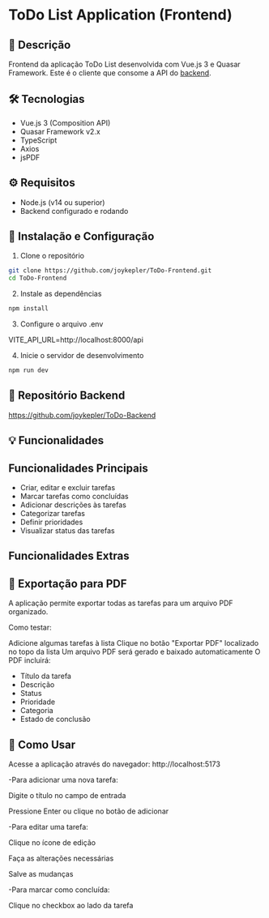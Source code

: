 # ToDo List Application (Frontend)

## 📝 Descrição
Frontend da aplicação ToDo List desenvolvida com Vue.js 3 e Quasar Framework. Este é o cliente que consome a API do [backend](https://github.com/joykepler/ToDo-Backend).

## 🛠️ Tecnologias
- Vue.js 3 (Composition API)
- Quasar Framework v2.x
- TypeScript
- Axios
- jsPDF

## ⚙️ Requisitos
- Node.js (v14 ou superior)
- Backend configurado e rodando

## 🚀 Instalação e Configuração

1. Clone o repositório
```bash
git clone https://github.com/joykepler/ToDo-Frontend.git
cd ToDo-Frontend
```
2. Instale as dependências
```bash
npm install
```

3. Configure o arquivo .env

VITE_API_URL=http://localhost:8000/api

4. Inicie o servidor de desenvolvimento
```bash
npm run dev
```

## 🔗 Repositório Backend
https://github.com/joykepler/ToDo-Backend

## 💡 Funcionalidades

## Funcionalidades Principais

- Criar, editar e excluir tarefas
- Marcar tarefas como concluídas
- Adicionar descrições às tarefas
- Categorizar tarefas
- Definir prioridades
- Visualizar status das tarefas

## Funcionalidades Extras
## 📄 Exportação para PDF
A aplicação permite exportar todas as tarefas para um arquivo PDF organizado.

Como testar:

Adicione algumas tarefas à lista
Clique no botão "Exportar PDF" localizado no topo da lista
Um arquivo PDF será gerado e baixado automaticamente
O PDF incluirá:

- Título da tarefa
- Descrição
- Status
- Prioridade
- Categoria
- Estado de conclusão

## 🎯 Como Usar
Acesse a aplicação através do navegador: http://localhost:5173

-Para adicionar uma nova tarefa:

Digite o título no campo de entrada

Pressione Enter ou clique no botão de adicionar

-Para editar uma tarefa:

Clique no ícone de edição

Faça as alterações necessárias

Salve as mudanças

-Para marcar como concluída:

Clique no checkbox ao lado da tarefa
